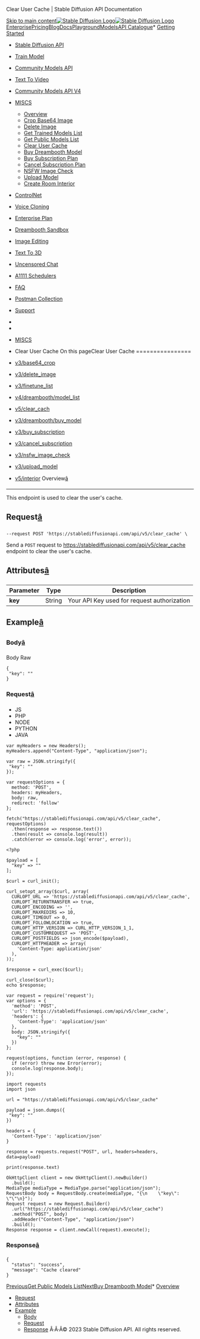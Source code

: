 




Clear User Cache \| Stable Diffusion API Documentation








[Skip to main content](#docusaurus_skipToContent_fallback)[![Stable Diffusion Logo](/docs/img/SD-logo.png)![Stable Diffusion Logo](/docs/img/SD-logo.png)](https://stablediffusionapi.com)[Enterprise](https://stablediffusionapi.com/enterprise)[Pricing](https://stablediffusionapi.com/#pricing)[Blog](https://stablediffusionapi.com/blog)[Docs](https://stablediffusionapi.com/docs)[Playground](https://stablediffusionapi.com/playground)[Models](https://stablediffusionapi.com/models)[API Catalogue](https://stablediffusionapi.com/catalogue)* [Getting Started](/docs/)
* [Stable Diffusion API](/docs/category/stable-diffusion-api)
* [Train Model](/docs/category/train-model)
* [Community Models API](/docs/category/community-models-api)
* [Text To Video](/docs/category/text-to-video)
* [Community Models API V4](/docs/category/community-models-api-v4)
* [MISCS](/docs/category/miscs)
	+ [Overview](/docs/miscs/overview)
	+ [Crop Base64 Image](/docs/miscs/base64-crop)
	+ [Delete Image](/docs/miscs/delete-image)
	+ [Get Trained Models List](/docs/miscs/finetune-list)
	+ [Get Public Models List](/docs/miscs/model-list)
	+ [Clear User Cache](/docs/miscs/clear-cache)
	+ [Buy Dreambooth Model](/docs/miscs/buy-model)
	+ [Buy Subscription Plan](/docs/miscs/buy-subscription)
	+ [Cancel Subscription Plan](/docs/miscs/cancel-subscription)
	+ [NSFW Image Check](/docs/miscs/nsfw-image-check)
	+ [Upload Model](/docs/miscs/upload-model)
	+ [Create Room Interior](/docs/miscs/interior)
* [ControlNet](/docs/category/controlnet)
* [Voice Cloning](/docs/category/voice-cloning)
* [Enterprise Plan](/docs/category/enterprise-plan)
* [Dreambooth Sandbox](/docs/category/dreambooth-sandbox)
* [Image Editing](/docs/category/image-editing)
* [Text To 3D](/docs/category/text-to-3d)
* [Uncensored Chat](/docs/uncensored-chat)
* [A1111 Schedulers](/docs/a1111schedulers)
* [FAQ](/docs/faq)
* [Postman Collection](https://documenter.getpostman.com/view/18679074/2s83zdwReZ)
* [Support](https://discord.gg/UxqnDu7j3r)
* 
* 
* [MISCS](/docs/category/miscs)
* Clear User Cache
On this pageClear User Cache
================

* [v3/base64\_crop](/docs/miscs/base64-crop)
* [v3/delete\_image](/docs/miscs/delete-image)
* [v3/finetune\_list](/docs/miscs/finetune-list)
* [v4/dreambooth/model\_list](/docs/miscs/model-list)
* [v5/clear\_cach](/docs/miscs/clear-cache)
* [v3/dreambooth/buy\_model](/docs/miscs/buy-model)
* [v3/buy\_subscription](/docs/miscs/buy-subscription)
* [v3/cancel\_subscription](/docs/miscs/cancel-subscription)
* [v3/nsfw\_image\_check](/docs/miscs/nsfw-image-check)
* [v3/upload\_model](/docs/miscs/upload-model)
* [v5/interior](/docs/miscs/interior)
Overview[â](#overview "Direct link to Overview")
--------------------------------------------------

This endpoint is used to clear the user's cache.

Request[â](#request "Direct link to Request")
-----------------------------------------------


```
--request POST 'https://stablediffusionapi.com/api/v5/clear_cache' \  

```
Send a `POST` request to <https://stablediffusionapi.com/api/v5/clear_cache> endpoint to clear the user's cache.

Attributes[â](#attributes "Direct link to Attributes")
--------------------------------------------------------



| Parameter | Type | Description |
| --- | --- | --- |
| **key** | String | Your API Key used for request authorization |

Example[â](#example "Direct link to Example")
-----------------------------------------------

### Body[â](#body "Direct link to Body")

Body Raw
```
{  
 "key": ""  
}  

```
### Request[â](#request-1 "Direct link to Request")

* JS
* PHP
* NODE
* PYTHON
* JAVA


```
var myHeaders = new Headers();  
myHeaders.append("Content-Type", "application/json");  
  
var raw = JSON.stringify({  
 "key": ""  
});  
  
var requestOptions = {  
  method: 'POST',  
  headers: myHeaders,  
  body: raw,  
  redirect: 'follow'  
};  
  
fetch("https://stablediffusionapi.com/api/v5/clear_cache", requestOptions)  
  .then(response => response.text())  
  .then(result => console.log(result))  
  .catch(error => console.log('error', error));  

```

```
<?php  
  
$payload = [  
  "key" => ""  
];  
  
$curl = curl_init();  
  
curl_setopt_array($curl, array(  
  CURLOPT_URL => 'https://stablediffusionapi.com/api/v5/clear_cache',  
  CURLOPT_RETURNTRANSFER => true,  
  CURLOPT_ENCODING => '',  
  CURLOPT_MAXREDIRS => 10,  
  CURLOPT_TIMEOUT => 0,  
  CURLOPT_FOLLOWLOCATION => true,  
  CURLOPT_HTTP_VERSION => CURL_HTTP_VERSION_1_1,  
  CURLOPT_CUSTOMREQUEST => 'POST',  
  CURLOPT_POSTFIELDS => json_encode($payload),  
  CURLOPT_HTTPHEADER => array(  
    'Content-Type: application/json'  
  ),  
));  
  
$response = curl_exec($curl);  
  
curl_close($curl);  
echo $response;  

```

```
var request = require('request');  
var options = {  
  'method': 'POST',  
  'url': 'https://stablediffusionapi.com/api/v5/clear_cache',  
  'headers': {  
    'Content-Type': 'application/json'  
  },  
  body: JSON.stringify({  
    "key": ""  
  })  
};  
  
request(options, function (error, response) {  
  if (error) throw new Error(error);  
  console.log(response.body);  
});  

```

```
import requests  
import json  
  
url = "https://stablediffusionapi.com/api/v5/clear_cache"  
  
payload = json.dumps({  
 "key": ""  
})  
  
headers = {  
  'Content-Type': 'application/json'  
}  
  
response = requests.request("POST", url, headers=headers, data=payload)  
  
print(response.text)  

```

```
OkHttpClient client = new OkHttpClient().newBuilder()  
  .build();  
MediaType mediaType = MediaType.parse("application/json");  
RequestBody body = RequestBody.create(mediaType, "{\n    \"key\": \"\"\n}");  
Request request = new Request.Builder()  
  .url("https://stablediffusionapi.com/api/v5/clear_cache")  
  .method("POST", body)  
  .addHeader("Content-Type", "application/json")  
  .build();  
Response response = client.newCall(request).execute();  

```
### Response[â](#response "Direct link to Response")


```
{  
  "status": "success",  
  "message": "Cache cleared"  
}  

```
[PreviousGet Public Models List](/docs/miscs/model-list)[NextBuy Dreambooth Model](/docs/miscs/buy-model)* [Overview](#overview)
* [Request](#request)
* [Attributes](#attributes)
* [Example](#example)
	+ [Body](#body)
	+ [Request](#request-1)
	+ [Response](#response)
Â·Â·Â© 2023 Stable Diffusion API. All rights reserved.



